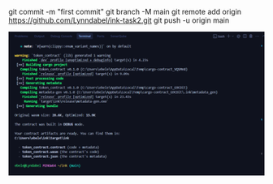 

git commit -m "first commit"
git branch -M main
git remote add origin https://github.com/Lynndabel/ink-task2.git
git push -u origin main

![alt text](image-1.png)